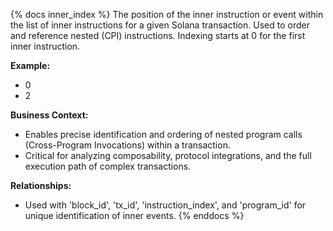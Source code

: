 {% docs inner_index %}
The position of the inner instruction or event within the list of inner instructions for a given Solana transaction. Used to order and reference nested (CPI) instructions. Indexing starts at 0 for the first inner instruction.

**Example:**
- 0
- 2

**Business Context:**
- Enables precise identification and ordering of nested program calls (Cross-Program Invocations) within a transaction.
- Critical for analyzing composability, protocol integrations, and the full execution path of complex transactions.

**Relationships:**
- Used with 'block_id', 'tx_id', 'instruction_index', and 'program_id' for unique identification of inner events.
{% enddocs %}